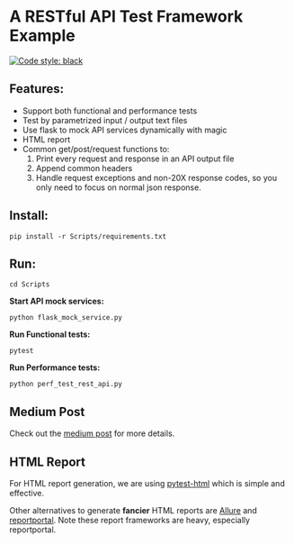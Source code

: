 # A RESTful API Test Framework Example
[![Code style: black](https://img.shields.io/badge/code%20style-black-000000.svg)](https://github.com/psf/black)
## Features:
* Support both functional and performance tests
* Test by parametrized input / output text files
* Use flask to mock API services dynamically with magic
* HTML report
* Common get/post/request functions to:
    1. Print every request and response in an API output file
    2. Append common headers
    3. Handle request exceptions and non-20X response codes, so you only need to focus on normal json response.
    
## Install:
`pip install -r Scripts/requirements.txt`

## Run:
`cd Scripts`

**Start API mock services:**

`python flask_mock_service.py`

**Run Functional tests:**

`pytest`

**Run Performance tests:**

`python perf_test_rest_api.py`

## Medium Post
Check out the [medium post](https://medium.com/@peter.jp.xie/rest-api-testing-using-python-751022c364b8?source=friends_link&sk=bb13119f8c0e8e6d5b071eca8c22e29c) for more details.

## HTML Report
For HTML report generation, we are using [pytest-html](https://pypi.org/project/pytest-html/) which is simple and effective.

Other alternatives to generate **fancier** HTML reports are [Allure](https://github.com/allure-framework) and [reportportal](https://reportportal.io/installation). Note these report frameworks are heavy, especially reportportal.
